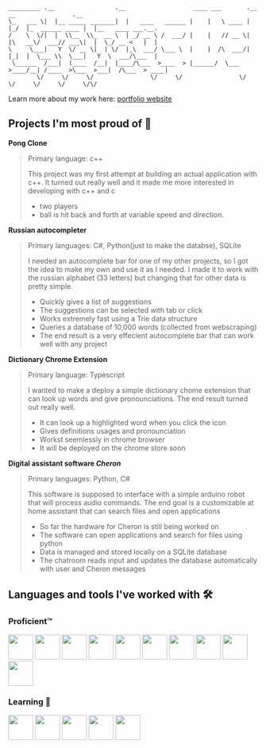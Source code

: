 ```
_________ .__                 .__                   ____ ___       .__   __                .__                  
\_   ___ \|  |__ _____ _______|  |   ____   ______ |    |   \ ____ |  |_/  |_  ______ ____ |  |__   ____ ___.__.
/    \  \/|  |  \\__  \\_  __ \  | _/ __ \ /  ___/ |    |   // __ \|  |\   __\/  ___// ___\|  |  \_/ __ <   |  |
\     \___|   Y  \/ __ \|  | \/  |_\  ___/ \___ \  |    |  /\  ___/|  |_|  |  \___ \\  \___|   Y  \  ___/\___  |
 \______  /___|  (____  /__|  |____/\___  >____  > |______/  \___  >____/__| /____  >\___  >___|  /\___  > ____|
        \/     \/     \/                \/     \/                \/               \/     \/     \/     \/\/     
```

Learn more about my work here: [portfolio website](https://charles-ueltschey-portfolio.netlify.app/)

## Projects I'm most proud of 💪

**Pong Clone**
> Primary language: c++
>
> This project was my first attempt at building an actual application with c++. It turned out really well and it made me more interested in developing with c++ and c
> * two players
> * ball is hit back and forth at variable speed and direction.

**Russian autocompleter**
> Primary languages: C#, Python(just to make the databse), SQLite
>
> I needed an autocomplete bar for one of my other projects, so I got the idea to make my own
> and use it as I needed. I made it to work with the russian alphabet (33 letters) but changing that
> for other data is pretty simple.
>
> * Quickly gives a list of suggestions
> * The suggestions can be selected with tab or click
> * Works extremely fast using a Trie data structure
> * Queries a database of 10,000 words (collected from webscraping)
> * The end result is a very effecient autocomplete bar that can work well with any project

**Dictionary Chrome Extension**
> Primary language: Typescript
>
> I wanted to make a deploy a simple dictionary chome extension that can look up words and give
> pronounciations. The end result turned out really well.
>
> * It can look up a highlighted word when you click the icon
> * Gives definitions usages and pronounciation
> * Workst seemlessly in chrome browser
> * It will be deployed on the chrome store soon

**Digital assistant software _Cheron_**
>Primary languages: Python, C#
>
> This software is supposed to interface with a simple arduino robot that will process audio commands. The end goal is
> a customizable at home assistant that can search files and open applications
>
> * So far the hardware for Cheron is still being worked on
> * The software can open applications and search for files using python
> * Data is managed and stored locally on a SQLite database
> * The chatroom reads input and updates the database automatically with user and Cheron messages


## Languages and tools I've worked with 🛠️
### Proficient™️
 <img src="https://github.com/cueltschey/cueltschey/assets/68715119/210578cc-8185-4e98-959f-b76ee47a34c9" width="50" height="50">
 
 <img src="https://github.com/cueltschey/cueltschey/assets/68715119/dab66d02-6c07-494c-9e92-c94dde2ed5c1" width="50" height="50">
 <img src="https://github.com/cueltschey/cueltschey/assets/68715119/a296e028-8f86-4f2d-8494-e94329610732" width="50" height="50">
 <img src="https://github.com/cueltschey/cueltschey/assets/68715119/b8a67e30-8463-4a1e-b09e-22e5b246a955" width="50" height="50">
 
 
 <img src="https://github.com/cueltschey/cueltschey/assets/68715119/31d558e2-eb25-41f7-bcb3-a7021fa8d598" width="50" height="50">
 <img src="https://github.com/cueltschey/cueltschey/assets/68715119/8cdc82de-8dbb-428c-a232-ec7fe593c22a" width="50" height="50">
 <img src="https://github.com/cueltschey/cueltschey/assets/68715119/9fca348c-cc3d-4571-b286-840be611b4ff" width="50" height="50">
 <img src="https://github.com/cueltschey/cueltschey/assets/68715119/9784ce14-8172-4c17-819e-5640a16f2a0a" width="50" height="50">
 <img src="https://github.com/cueltschey/cueltschey/assets/68715119/576ae365-007a-4386-a9dc-193c77235348" width="50" height="50">
 
 <img src="https://github.com/cueltschey/cueltschey/assets/68715119/39dc52bc-a328-4f59-829e-28871613d262" width="50" height="50">

### Learning 📖
<img src="https://github.com/cueltschey/cueltschey/assets/68715119/1ea54679-a22f-4562-86c0-088b0e5ffc0c" width="50" height="50">
<img src="https://github.com/cueltschey/cueltschey/assets/68715119/aef6b352-244e-4832-9e62-6cc327a89db9" width="50" height="50">
<img src="https://github.com/cueltschey/cueltschey/assets/68715119/57a4be9b-1853-48fb-ac04-7b46367243ac" width="50" height="50">
<img src="https://github.com/cueltschey/cueltschey/assets/68715119/5bb9e187-5420-439b-b1f2-4c3a97573678" width="50" height="50">
 <img src="https://github.com/cueltschey/cueltschey/assets/68715119/119c3ba5-1e6b-4896-b37e-519c0b061fb2" width="50" height="50">
